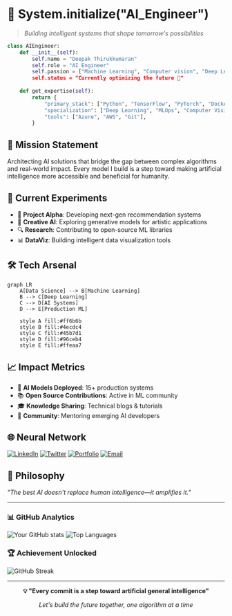 # 🧠 System.initialize("AI_Engineer") 
> *Building intelligent systems that shape tomorrow's possibilities*

```python
class AIEngineer:
    def __init__(self):
        self.name = "Deepak Thirukkumaran"
        self.role = "AI Engineer"
        self.passion = ["Machine Learning", "Computer vision", "Deep Learning", "AI]
        self.status = "Currently optimizing the future 🚀"
    
    def get_expertise(self):
        return {
            "primary_stack": ["Python", "TensorFlow", "PyTorch", "Docker"],
            "specialization": ["Deep Learning", "MLOps", "Computer Vision"],
            "tools": ["Azure", "AWS", "Git"],
        }
```

## 🎯 Mission Statement
Architecting AI solutions that bridge the gap between complex algorithms and real-world impact. Every model I build is a step toward making artificial intelligence more accessible and beneficial for humanity.

## 🔬 Current Experiments
- 🧪 **Project Alpha**: Developing next-gen recommendation systems
- 🎨 **Creative AI**: Exploring generative models for artistic applications  
- 🔍 **Research**: Contributing to open-source ML libraries
- 📊 **DataViz**: Building intelligent data visualization tools

## 🛠️ Tech Arsenal
```mermaid
graph LR
    A[Data Science] --> B[Machine Learning]
    B --> C[Deep Learning]
    C --> D[AI Systems]
    D --> E[Production ML]
    
    style A fill:#ff6b6b
    style B fill:#4ecdc4
    style C fill:#45b7d1
    style D fill:#96ceb4
    style E fill:#ffeaa7
```

## 📈 Impact Metrics
- 🤖 **AI Models Deployed**: 15+ production systems
- 📚 **Open Source Contributions**: Active in ML community
- 🎓 **Knowledge Sharing**: Technical blogs & tutorials
- 🌟 **Community**: Mentoring emerging AI developers

## 🌐 Neural Network
[![LinkedIn](https://img.shields.io/badge/LinkedIn-0077B5?style=for-the-badge&logo=linkedin&logoColor=white)](your-linkedin)
[![Twitter](https://img.shields.io/badge/Twitter-1DA1F2?style=for-the-badge&logo=twitter&logoColor=white)](your-twitter)
[![Portfolio](https://img.shields.io/badge/Portfolio-FF5722?style=for-the-badge&logo=google-chrome&logoColor=white)](your-website)
[![Email](https://img.shields.io/badge/Email-D14836?style=for-the-badge&logo=gmail&logoColor=white)](mailto:your-email)

## 💭 Philosophy
*"The best AI doesn't replace human intelligence—it amplifies it."*

---

### 📊 GitHub Analytics
![Your GitHub stats](https://github-readme-stats.vercel.app/api?username=yourusername&show_icons=true&theme=radical)
![Top Languages](https://github-readme-stats.vercel.app/api/top-langs/?username=yourusername&layout=compact&theme=radical)

### 🏆 Achievement Unlocked
![GitHub Streak](https://github-readme-streak-stats.herokuapp.com/?user=yourusername&theme=radical)

---

<div align="center">
  
**💡 "Every commit is a step toward artificial general intelligence"**

*Let's build the future together, one algorithm at a time*

</div>
